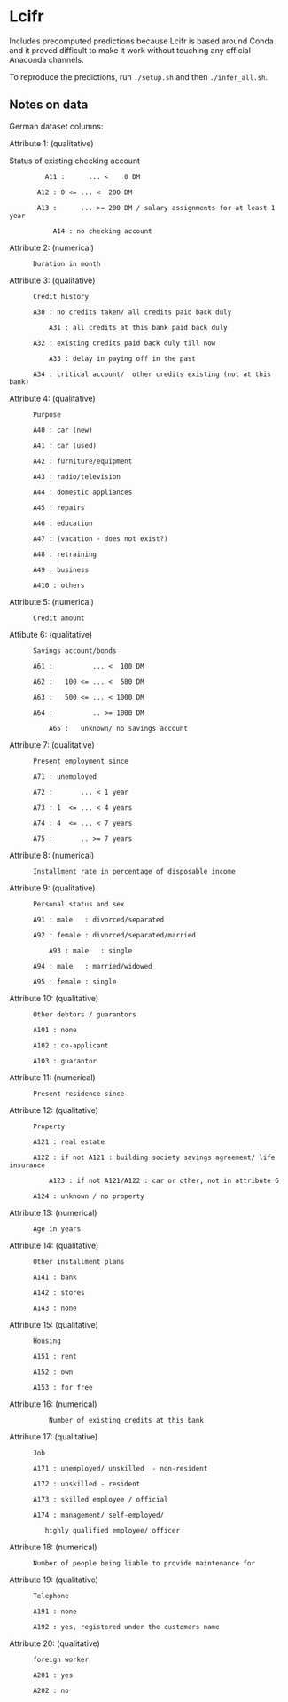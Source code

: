 # Lcifr

Includes precomputed predictions because Lcifr is based around Conda and it proved difficult to make it work without touching any official Anaconda channels.

To reproduce the predictions, run `./setup.sh` and then `./infer_all.sh`.


## Notes on data

German dataset columns:

Attribute 1:  (qualitative)      

 Status of existing checking account

             A11 :      ... <    0 DM

	       A12 : 0 <= ... <  200 DM

	       A13 :      ... >= 200 DM / salary assignments for at least 1 year

               A14 : no checking account



Attribute 2:  (numerical)

	      Duration in month



Attribute 3:  (qualitative)

	      Credit history

	      A30 : no credits taken/ all credits paid back duly

              A31 : all credits at this bank paid back duly

	      A32 : existing credits paid back duly till now

              A33 : delay in paying off in the past

	      A34 : critical account/  other credits existing (not at this bank)



Attribute 4:  (qualitative)

	      Purpose

	      A40 : car (new)

	      A41 : car (used)

	      A42 : furniture/equipment

	      A43 : radio/television

	      A44 : domestic appliances

	      A45 : repairs

	      A46 : education

	      A47 : (vacation - does not exist?)

	      A48 : retraining

	      A49 : business

	      A410 : others



Attribute 5:  (numerical)

	      Credit amount



Attibute 6:  (qualitative)

	      Savings account/bonds

	      A61 :          ... <  100 DM

	      A62 :   100 <= ... <  500 DM

	      A63 :   500 <= ... < 1000 DM

	      A64 :          .. >= 1000 DM

              A65 :   unknown/ no savings account



Attribute 7:  (qualitative)

	      Present employment since

	      A71 : unemployed

	      A72 :       ... < 1 year

	      A73 : 1  <= ... < 4 years  

	      A74 : 4  <= ... < 7 years

	      A75 :       .. >= 7 years



Attribute 8:  (numerical)

	      Installment rate in percentage of disposable income



Attribute 9:  (qualitative)

	      Personal status and sex

	      A91 : male   : divorced/separated

	      A92 : female : divorced/separated/married

              A93 : male   : single

	      A94 : male   : married/widowed

	      A95 : female : single



Attribute 10: (qualitative)

	      Other debtors / guarantors

	      A101 : none

	      A102 : co-applicant

	      A103 : guarantor



Attribute 11: (numerical)

	      Present residence since



Attribute 12: (qualitative)

	      Property

	      A121 : real estate

	      A122 : if not A121 : building society savings agreement/ life insurance

              A123 : if not A121/A122 : car or other, not in attribute 6

	      A124 : unknown / no property



Attribute 13: (numerical)

	      Age in years



Attribute 14: (qualitative)

	      Other installment plans 

	      A141 : bank

	      A142 : stores

	      A143 : none



Attribute 15: (qualitative)

	      Housing

	      A151 : rent

	      A152 : own

	      A153 : for free



Attribute 16: (numerical)

              Number of existing credits at this bank



Attribute 17: (qualitative)

	      Job

	      A171 : unemployed/ unskilled  - non-resident

	      A172 : unskilled - resident

	      A173 : skilled employee / official

	      A174 : management/ self-employed/

		     highly qualified employee/ officer



Attribute 18: (numerical)

	      Number of people being liable to provide maintenance for



Attribute 19: (qualitative)

	      Telephone

	      A191 : none

	      A192 : yes, registered under the customers name



Attribute 20: (qualitative)

	      foreign worker

	      A201 : yes

	      A202 : no

